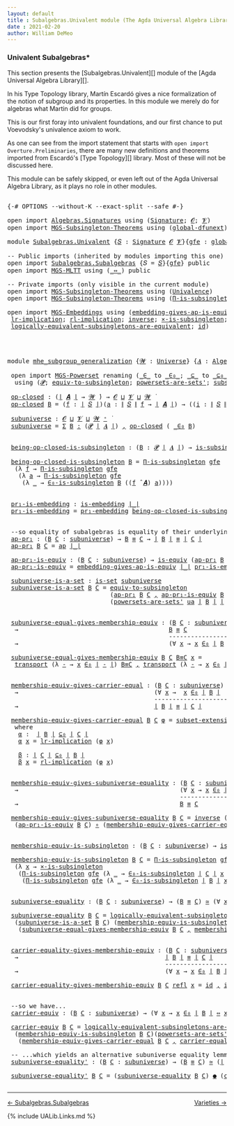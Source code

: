 ```yaml
---
layout: default
title : Subalgebras.Univalent module (The Agda Universal Algebra Library)
date : 2021-02-20
author: William DeMeo
---
```


### <a id="univalent-subalgebras">Univalent Subalgebras*</a>

This section presents the [Subalgebras.Univalent][] module of the [Agda Universal Algebra Library][].

In his Type Topology library, Martín Escardó gives a nice formalization of the notion of subgroup and its properties.  In this module we merely do for algebras what Martin did for groups.


This is our first foray into univalent foundations, and our first chance to put Voevodsky's univalence axiom to work.

As one can see from the import statement that starts with `open import Overture.Preliminaries`, there are many new definitions and theorems imported from Escardó's [Type Topology][] library.  Most of these will not be discussed here.

This module can be safely skipped, or even left out of the Agda Universal Algebra Library, as it plays no role in other modules.


<pre class="Agda">

<a id="994" class="Symbol">{-#</a> <a id="998" class="Keyword">OPTIONS</a> <a id="1006" class="Pragma">--without-K</a> <a id="1018" class="Pragma">--exact-split</a> <a id="1032" class="Pragma">--safe</a> <a id="1039" class="Symbol">#-}</a>

<a id="1044" class="Keyword">open</a> <a id="1049" class="Keyword">import</a> <a id="1056" href="Algebras.Signatures.html" class="Module">Algebras.Signatures</a> <a id="1076" class="Keyword">using</a> <a id="1082" class="Symbol">(</a><a id="1083" href="Algebras.Signatures.html#1239" class="Function">Signature</a><a id="1092" class="Symbol">;</a> <a id="1094" href="Overture.Preliminaries.html#8157" class="Generalizable">𝓞</a><a id="1095" class="Symbol">;</a> <a id="1097" href="Universes.html#262" class="Generalizable">𝓥</a><a id="1098" class="Symbol">)</a>
<a id="1100" class="Keyword">open</a> <a id="1105" class="Keyword">import</a> <a id="1112" href="MGS-Subsingleton-Theorems.html" class="Module">MGS-Subsingleton-Theorems</a> <a id="1138" class="Keyword">using</a> <a id="1144" class="Symbol">(</a><a id="1145" href="MGS-Subsingleton-Theorems.html#3468" class="Function">global-dfunext</a><a id="1159" class="Symbol">)</a>

<a id="1162" class="Keyword">module</a> <a id="1169" href="Subalgebras.Univalent.html" class="Module">Subalgebras.Univalent</a> <a id="1191" class="Symbol">{</a><a id="1192" href="Subalgebras.Univalent.html#1192" class="Bound">𝑆</a> <a id="1194" class="Symbol">:</a> <a id="1196" href="Algebras.Signatures.html#1239" class="Function">Signature</a> <a id="1206" href="Overture.Preliminaries.html#8157" class="Generalizable">𝓞</a> <a id="1208" href="Universes.html#262" class="Generalizable">𝓥</a><a id="1209" class="Symbol">}{</a><a id="1211" href="Subalgebras.Univalent.html#1211" class="Bound">gfe</a> <a id="1215" class="Symbol">:</a> <a id="1217" href="MGS-Subsingleton-Theorems.html#3468" class="Function">global-dfunext</a><a id="1231" class="Symbol">}</a> <a id="1233" class="Keyword">where</a>

<a id="1240" class="Comment">-- Public imports (inherited by modules importing this one)</a>
<a id="1300" class="Keyword">open</a> <a id="1305" class="Keyword">import</a> <a id="1312" href="Subalgebras.Subalgebras.html" class="Module">Subalgebras.Subalgebras</a> <a id="1336" class="Symbol">{</a><a id="1337" class="Argument">𝑆</a> <a id="1339" class="Symbol">=</a> <a id="1341" href="Subalgebras.Univalent.html#1192" class="Bound">𝑆</a><a id="1342" class="Symbol">}{</a><a id="1344" href="Subalgebras.Univalent.html#1211" class="Bound">gfe</a><a id="1347" class="Symbol">}</a> <a id="1349" class="Keyword">public</a>
<a id="1356" class="Keyword">open</a> <a id="1361" class="Keyword">import</a> <a id="1368" href="MGS-MLTT.html" class="Module">MGS-MLTT</a> <a id="1377" class="Keyword">using</a> <a id="1383" class="Symbol">(</a><a id="1384" href="MGS-MLTT.html#7080" class="Function Operator">_⇔_</a><a id="1387" class="Symbol">)</a> <a id="1389" class="Keyword">public</a>

<a id="1397" class="Comment">-- Private imports (only visible in the current module)</a>
<a id="1453" class="Keyword">open</a> <a id="1458" class="Keyword">import</a> <a id="1465" href="MGS-Subsingleton-Theorems.html" class="Module">MGS-Subsingleton-Theorems</a> <a id="1491" class="Keyword">using</a> <a id="1497" class="Symbol">(</a><a id="1498" href="MGS-Subsingleton-Theorems.html#2964" class="Function">Univalence</a><a id="1508" class="Symbol">)</a>
<a id="1510" class="Keyword">open</a> <a id="1515" class="Keyword">import</a> <a id="1522" href="MGS-Subsingleton-Theorems.html" class="Module">MGS-Subsingleton-Theorems</a> <a id="1548" class="Keyword">using</a> <a id="1554" class="Symbol">(</a><a id="1555" href="MGS-Subsingleton-Theorems.html#393" class="Function">Π-is-subsingleton</a><a id="1572" class="Symbol">)</a>

<a id="1575" class="Keyword">open</a> <a id="1580" class="Keyword">import</a> <a id="1587" href="MGS-Embeddings.html" class="Module">MGS-Embeddings</a> <a id="1602" class="Keyword">using</a> <a id="1608" class="Symbol">(</a><a id="1609" href="MGS-Embeddings.html#3808" class="Function">embedding-gives-ap-is-equiv</a><a id="1636" class="Symbol">;</a> <a id="1638" href="MGS-Embeddings.html#1089" class="Function">pr₁-embedding</a><a id="1651" class="Symbol">;</a>
 <a id="1654" href="MGS-MLTT.html#7133" class="Function">lr-implication</a><a id="1668" class="Symbol">;</a> <a id="1670" href="MGS-MLTT.html#7214" class="Function">rl-implication</a><a id="1684" class="Symbol">;</a> <a id="1686" href="MGS-Equivalences.html#979" class="Function">inverse</a><a id="1693" class="Symbol">;</a> <a id="1695" href="MGS-Solved-Exercises.html#6381" class="Function">×-is-subsingleton</a><a id="1712" class="Symbol">;</a> <a id="1714" href="MGS-Equivalences.html#5035" class="Function Operator">_≃_</a><a id="1717" class="Symbol">;</a> <a id="1719" href="MGS-Equivalences.html#6164" class="Function Operator">_●_</a><a id="1722" class="Symbol">;</a>
 <a id="1725" href="MGS-Solved-Exercises.html#5136" class="Function">logically-equivalent-subsingletons-are-equivalent</a><a id="1774" class="Symbol">;</a> <a id="1776" href="MGS-MLTT.html#3744" class="Function">id</a><a id="1778" class="Symbol">)</a>




<a id="1784" class="Keyword">module</a> <a id="mhe_subgroup_generalization"></a><a id="1791" href="Subalgebras.Univalent.html#1791" class="Module Operator">mhe_subgroup_generalization</a> <a id="1819" class="Symbol">{</a><a id="1820" href="Subalgebras.Univalent.html#1820" class="Bound">𝓦</a> <a id="1822" class="Symbol">:</a> <a id="1824" href="Agda.Primitive.html#423" class="Function">Universe</a><a id="1832" class="Symbol">}</a> <a id="1834" class="Symbol">{</a><a id="1835" href="Subalgebras.Univalent.html#1835" class="Bound">𝑨</a> <a id="1837" class="Symbol">:</a> <a id="1839" href="Algebras.Algebras.html#844" class="Function">Algebra</a> <a id="1847" href="Subalgebras.Univalent.html#1820" class="Bound">𝓦</a> <a id="1849" href="Subalgebras.Univalent.html#1192" class="Bound">𝑆</a><a id="1850" class="Symbol">}</a> <a id="1852" class="Symbol">(</a><a id="1853" href="Subalgebras.Univalent.html#1853" class="Bound">ua</a> <a id="1856" class="Symbol">:</a> <a id="1858" href="MGS-Subsingleton-Theorems.html#2964" class="Function">Univalence</a><a id="1868" class="Symbol">)</a> <a id="1870" class="Keyword">where</a>

 <a id="1878" class="Keyword">open</a> <a id="1883" class="Keyword">import</a> <a id="1890" href="MGS-Powerset.html" class="Module">MGS-Powerset</a> <a id="1903" class="Keyword">renaming</a> <a id="1912" class="Symbol">(</a><a id="1913" href="MGS-Powerset.html#4924" class="Function Operator">_∈_</a> <a id="1917" class="Symbol">to</a> <a id="_∈_"></a><a id="1920" href="Subalgebras.Univalent.html#1920" class="Function Operator">_∈₀_</a><a id="1924" class="Symbol">;</a> <a id="1926" href="MGS-Powerset.html#4976" class="Function Operator">_⊆_</a> <a id="1930" class="Symbol">to</a> <a id="_⊆_"></a><a id="1933" href="Subalgebras.Univalent.html#1933" class="Function Operator">_⊆₀_</a><a id="1937" class="Symbol">;</a> <a id="1939" href="MGS-Powerset.html#5040" class="Function">∈-is-subsingleton</a> <a id="1957" class="Symbol">to</a> <a id="∈-is-subsingleton"></a><a id="1960" href="Subalgebras.Univalent.html#1960" class="Function">∈₀-is-subsingleton</a><a id="1978" class="Symbol">)</a>
  <a id="1982" class="Keyword">using</a> <a id="1988" class="Symbol">(</a><a id="1989" href="MGS-Powerset.html#4551" class="Function">𝓟</a><a id="1990" class="Symbol">;</a> <a id="1992" href="MGS-Solved-Exercises.html#1652" class="Function">equiv-to-subsingleton</a><a id="2013" class="Symbol">;</a> <a id="2015" href="MGS-Powerset.html#4586" class="Function">powersets-are-sets&#39;</a><a id="2034" class="Symbol">;</a> <a id="2036" href="MGS-Powerset.html#6079" class="Function">subset-extensionality&#39;</a><a id="2058" class="Symbol">;</a> <a id="2060" href="MGS-Powerset.html#382" class="Function">propext</a><a id="2067" class="Symbol">;</a> <a id="2069" href="MGS-Powerset.html#2957" class="Function Operator">_holds</a><a id="2075" class="Symbol">;</a> <a id="2077" href="MGS-Powerset.html#2893" class="Function">Ω</a><a id="2078" class="Symbol">)</a>

 <a id="mhe_subgroup_generalization.op-closed"></a><a id="2082" href="Subalgebras.Univalent.html#2082" class="Function">op-closed</a> <a id="2092" class="Symbol">:</a> <a id="2094" class="Symbol">(</a><a id="2095" href="Overture.Preliminaries.html#13759" class="Function Operator">∣</a> <a id="2097" href="Subalgebras.Univalent.html#1835" class="Bound">𝑨</a> <a id="2099" href="Overture.Preliminaries.html#13759" class="Function Operator">∣</a> <a id="2101" class="Symbol">→</a> <a id="2103" href="Subalgebras.Univalent.html#1820" class="Bound">𝓦</a> <a id="2105" href="Universes.html#403" class="Function Operator">̇</a><a id="2106" class="Symbol">)</a> <a id="2108" class="Symbol">→</a> <a id="2110" href="Subalgebras.Univalent.html#1206" class="Bound">𝓞</a> <a id="2112" href="Agda.Primitive.html#636" class="Function Operator">⊔</a> <a id="2114" href="Subalgebras.Univalent.html#1208" class="Bound">𝓥</a> <a id="2116" href="Agda.Primitive.html#636" class="Function Operator">⊔</a> <a id="2118" href="Subalgebras.Univalent.html#1820" class="Bound">𝓦</a> <a id="2120" href="Universes.html#403" class="Function Operator">̇</a>
 <a id="2123" href="Subalgebras.Univalent.html#2082" class="Function">op-closed</a> <a id="2133" href="Subalgebras.Univalent.html#2133" class="Bound">B</a> <a id="2135" class="Symbol">=</a> <a id="2137" class="Symbol">(</a><a id="2138" href="Subalgebras.Univalent.html#2138" class="Bound">f</a> <a id="2140" class="Symbol">:</a> <a id="2142" href="Overture.Preliminaries.html#13759" class="Function Operator">∣</a> <a id="2144" href="Subalgebras.Univalent.html#1192" class="Bound">𝑆</a> <a id="2146" href="Overture.Preliminaries.html#13759" class="Function Operator">∣</a><a id="2147" class="Symbol">)(</a><a id="2149" href="Subalgebras.Univalent.html#2149" class="Bound">a</a> <a id="2151" class="Symbol">:</a> <a id="2153" href="Overture.Preliminaries.html#13811" class="Function Operator">∥</a> <a id="2155" href="Subalgebras.Univalent.html#1192" class="Bound">𝑆</a> <a id="2157" href="Overture.Preliminaries.html#13811" class="Function Operator">∥</a> <a id="2159" href="Subalgebras.Univalent.html#2138" class="Bound">f</a> <a id="2161" class="Symbol">→</a> <a id="2163" href="Overture.Preliminaries.html#13759" class="Function Operator">∣</a> <a id="2165" href="Subalgebras.Univalent.html#1835" class="Bound">𝑨</a> <a id="2167" href="Overture.Preliminaries.html#13759" class="Function Operator">∣</a><a id="2168" class="Symbol">)</a> <a id="2170" class="Symbol">→</a> <a id="2172" class="Symbol">((</a><a id="2174" href="Subalgebras.Univalent.html#2174" class="Bound">i</a> <a id="2176" class="Symbol">:</a> <a id="2178" href="Overture.Preliminaries.html#13811" class="Function Operator">∥</a> <a id="2180" href="Subalgebras.Univalent.html#1192" class="Bound">𝑆</a> <a id="2182" href="Overture.Preliminaries.html#13811" class="Function Operator">∥</a> <a id="2184" href="Subalgebras.Univalent.html#2138" class="Bound">f</a><a id="2185" class="Symbol">)</a> <a id="2187" class="Symbol">→</a> <a id="2189" href="Subalgebras.Univalent.html#2133" class="Bound">B</a> <a id="2191" class="Symbol">(</a><a id="2192" href="Subalgebras.Univalent.html#2149" class="Bound">a</a> <a id="2194" href="Subalgebras.Univalent.html#2174" class="Bound">i</a><a id="2195" class="Symbol">))</a> <a id="2198" class="Symbol">→</a> <a id="2200" href="Subalgebras.Univalent.html#2133" class="Bound">B</a> <a id="2202" class="Symbol">((</a><a id="2204" href="Subalgebras.Univalent.html#2138" class="Bound">f</a> <a id="2206" href="Algebras.Algebras.html#3080" class="Function Operator">̂</a> <a id="2208" href="Subalgebras.Univalent.html#1835" class="Bound">𝑨</a><a id="2209" class="Symbol">)</a> <a id="2211" href="Subalgebras.Univalent.html#2149" class="Bound">a</a><a id="2212" class="Symbol">)</a>

 <a id="mhe_subgroup_generalization.subuniverse"></a><a id="2216" href="Subalgebras.Univalent.html#2216" class="Function">subuniverse</a> <a id="2228" class="Symbol">:</a> <a id="2230" href="Subalgebras.Univalent.html#1206" class="Bound">𝓞</a> <a id="2232" href="Agda.Primitive.html#636" class="Function Operator">⊔</a> <a id="2234" href="Subalgebras.Univalent.html#1208" class="Bound">𝓥</a> <a id="2236" href="Agda.Primitive.html#636" class="Function Operator">⊔</a> <a id="2238" href="Subalgebras.Univalent.html#1820" class="Bound">𝓦</a> <a id="2240" href="Agda.Primitive.html#606" class="Function Operator">⁺</a> <a id="2242" href="Universes.html#403" class="Function Operator">̇</a>
 <a id="2245" href="Subalgebras.Univalent.html#2216" class="Function">subuniverse</a> <a id="2257" class="Symbol">=</a> <a id="2259" href="MGS-MLTT.html#3074" class="Function">Σ</a> <a id="2261" href="Subalgebras.Univalent.html#2261" class="Bound">B</a> <a id="2263" href="MGS-MLTT.html#3074" class="Function">꞉</a> <a id="2265" class="Symbol">(</a><a id="2266" href="MGS-Powerset.html#4551" class="Function">𝓟</a> <a id="2268" href="Overture.Preliminaries.html#13759" class="Function Operator">∣</a> <a id="2270" href="Subalgebras.Univalent.html#1835" class="Bound">𝑨</a> <a id="2272" href="Overture.Preliminaries.html#13759" class="Function Operator">∣</a><a id="2273" class="Symbol">)</a> <a id="2275" href="MGS-MLTT.html#3074" class="Function">,</a> <a id="2277" href="Subalgebras.Univalent.html#2082" class="Function">op-closed</a> <a id="2287" class="Symbol">(</a> <a id="2289" href="Subalgebras.Univalent.html#1920" class="Function Operator">_∈₀</a> <a id="2293" href="Subalgebras.Univalent.html#2261" class="Bound">B</a><a id="2294" class="Symbol">)</a>


 <a id="mhe_subgroup_generalization.being-op-closed-is-subsingleton"></a><a id="2299" href="Subalgebras.Univalent.html#2299" class="Function">being-op-closed-is-subsingleton</a> <a id="2331" class="Symbol">:</a> <a id="2333" class="Symbol">(</a><a id="2334" href="Subalgebras.Univalent.html#2334" class="Bound">B</a> <a id="2336" class="Symbol">:</a> <a id="2338" href="MGS-Powerset.html#4551" class="Function">𝓟</a> <a id="2340" href="Overture.Preliminaries.html#13759" class="Function Operator">∣</a> <a id="2342" href="Subalgebras.Univalent.html#1835" class="Bound">𝑨</a> <a id="2344" href="Overture.Preliminaries.html#13759" class="Function Operator">∣</a><a id="2345" class="Symbol">)</a> <a id="2347" class="Symbol">→</a> <a id="2349" href="MGS-Basic-UF.html#743" class="Function">is-subsingleton</a> <a id="2365" class="Symbol">(</a><a id="2366" href="Subalgebras.Univalent.html#2082" class="Function">op-closed</a> <a id="2376" class="Symbol">(</a> <a id="2378" href="Subalgebras.Univalent.html#1920" class="Function Operator">_∈₀</a> <a id="2382" href="Subalgebras.Univalent.html#2334" class="Bound">B</a> <a id="2384" class="Symbol">))</a>

 <a id="2389" href="Subalgebras.Univalent.html#2299" class="Function">being-op-closed-is-subsingleton</a> <a id="2421" href="Subalgebras.Univalent.html#2421" class="Bound">B</a> <a id="2423" class="Symbol">=</a> <a id="2425" href="MGS-Subsingleton-Theorems.html#393" class="Function">Π-is-subsingleton</a> <a id="2443" href="Subalgebras.Univalent.html#1211" class="Bound">gfe</a>
  <a id="2449" class="Symbol">(λ</a> <a id="2452" href="Subalgebras.Univalent.html#2452" class="Bound">f</a> <a id="2454" class="Symbol">→</a> <a id="2456" href="MGS-Subsingleton-Theorems.html#393" class="Function">Π-is-subsingleton</a> <a id="2474" href="Subalgebras.Univalent.html#1211" class="Bound">gfe</a>
   <a id="2481" class="Symbol">(λ</a> <a id="2484" href="Subalgebras.Univalent.html#2484" class="Bound">a</a> <a id="2486" class="Symbol">→</a> <a id="2488" href="MGS-Subsingleton-Theorems.html#393" class="Function">Π-is-subsingleton</a> <a id="2506" href="Subalgebras.Univalent.html#1211" class="Bound">gfe</a>
    <a id="2514" class="Symbol">(λ</a> <a id="2517" href="Subalgebras.Univalent.html#2517" class="Bound">_</a> <a id="2519" class="Symbol">→</a> <a id="2521" href="Subalgebras.Univalent.html#1960" class="Function">∈₀-is-subsingleton</a> <a id="2540" href="Subalgebras.Univalent.html#2421" class="Bound">B</a> <a id="2542" class="Symbol">((</a><a id="2544" href="Subalgebras.Univalent.html#2452" class="Bound">f</a> <a id="2546" href="Algebras.Algebras.html#3080" class="Function Operator">̂</a> <a id="2548" href="Subalgebras.Univalent.html#1835" class="Bound">𝑨</a><a id="2549" class="Symbol">)</a> <a id="2551" href="Subalgebras.Univalent.html#2484" class="Bound">a</a><a id="2552" class="Symbol">))))</a>


 <a id="mhe_subgroup_generalization.pr₁-is-embedding"></a><a id="2560" href="Subalgebras.Univalent.html#2560" class="Function">pr₁-is-embedding</a> <a id="2577" class="Symbol">:</a> <a id="2579" href="MGS-Embeddings.html#384" class="Function">is-embedding</a> <a id="2592" href="Overture.Preliminaries.html#13759" class="Function Operator">∣_∣</a>
 <a id="2597" href="Subalgebras.Univalent.html#2560" class="Function">pr₁-is-embedding</a> <a id="2614" class="Symbol">=</a> <a id="2616" href="MGS-Embeddings.html#1089" class="Function">pr₁-embedding</a> <a id="2630" href="Subalgebras.Univalent.html#2299" class="Function">being-op-closed-is-subsingleton</a>


 <a id="2665" class="Comment">--so equality of subalgebras is equality of their underlying subsets in the powerset:</a>
 <a id="mhe_subgroup_generalization.ap-pr₁"></a><a id="2752" href="Subalgebras.Univalent.html#2752" class="Function">ap-pr₁</a> <a id="2759" class="Symbol">:</a> <a id="2761" class="Symbol">(</a><a id="2762" href="Subalgebras.Univalent.html#2762" class="Bound">B</a> <a id="2764" href="Subalgebras.Univalent.html#2764" class="Bound">C</a> <a id="2766" class="Symbol">:</a> <a id="2768" href="Subalgebras.Univalent.html#2216" class="Function">subuniverse</a><a id="2779" class="Symbol">)</a> <a id="2781" class="Symbol">→</a> <a id="2783" href="Subalgebras.Univalent.html#2762" class="Bound">B</a> <a id="2785" href="Overture.Equality.html#2388" class="Datatype Operator">≡</a> <a id="2787" href="Subalgebras.Univalent.html#2764" class="Bound">C</a> <a id="2789" class="Symbol">→</a> <a id="2791" href="Overture.Preliminaries.html#13759" class="Function Operator">∣</a> <a id="2793" href="Subalgebras.Univalent.html#2762" class="Bound">B</a> <a id="2795" href="Overture.Preliminaries.html#13759" class="Function Operator">∣</a> <a id="2797" href="Overture.Equality.html#2388" class="Datatype Operator">≡</a> <a id="2799" href="Overture.Preliminaries.html#13759" class="Function Operator">∣</a> <a id="2801" href="Subalgebras.Univalent.html#2764" class="Bound">C</a> <a id="2803" href="Overture.Preliminaries.html#13759" class="Function Operator">∣</a>
 <a id="2806" href="Subalgebras.Univalent.html#2752" class="Function">ap-pr₁</a> <a id="2813" href="Subalgebras.Univalent.html#2813" class="Bound">B</a> <a id="2815" href="Subalgebras.Univalent.html#2815" class="Bound">C</a> <a id="2817" class="Symbol">=</a> <a id="2819" href="MGS-MLTT.html#6613" class="Function">ap</a> <a id="2822" href="Overture.Preliminaries.html#13759" class="Function Operator">∣_∣</a>

 <a id="mhe_subgroup_generalization.ap-pr₁-is-equiv"></a><a id="2828" href="Subalgebras.Univalent.html#2828" class="Function">ap-pr₁-is-equiv</a> <a id="2844" class="Symbol">:</a> <a id="2846" class="Symbol">(</a><a id="2847" href="Subalgebras.Univalent.html#2847" class="Bound">B</a> <a id="2849" href="Subalgebras.Univalent.html#2849" class="Bound">C</a> <a id="2851" class="Symbol">:</a> <a id="2853" href="Subalgebras.Univalent.html#2216" class="Function">subuniverse</a><a id="2864" class="Symbol">)</a> <a id="2866" class="Symbol">→</a> <a id="2868" href="MGS-Equivalences.html#868" class="Function">is-equiv</a> <a id="2877" class="Symbol">(</a><a id="2878" href="Subalgebras.Univalent.html#2752" class="Function">ap-pr₁</a> <a id="2885" href="Subalgebras.Univalent.html#2847" class="Bound">B</a> <a id="2887" href="Subalgebras.Univalent.html#2849" class="Bound">C</a><a id="2888" class="Symbol">)</a>
 <a id="2891" href="Subalgebras.Univalent.html#2828" class="Function">ap-pr₁-is-equiv</a> <a id="2907" class="Symbol">=</a> <a id="2909" href="MGS-Embeddings.html#3808" class="Function">embedding-gives-ap-is-equiv</a> <a id="2937" href="Overture.Preliminaries.html#13759" class="Function Operator">∣_∣</a> <a id="2941" href="Subalgebras.Univalent.html#2560" class="Function">pr₁-is-embedding</a>

 <a id="mhe_subgroup_generalization.subuniverse-is-a-set"></a><a id="2960" href="Subalgebras.Univalent.html#2960" class="Function">subuniverse-is-a-set</a> <a id="2981" class="Symbol">:</a> <a id="2983" href="MGS-Basic-UF.html#1929" class="Function">is-set</a> <a id="2990" href="Subalgebras.Univalent.html#2216" class="Function">subuniverse</a>
 <a id="3003" href="Subalgebras.Univalent.html#2960" class="Function">subuniverse-is-a-set</a> <a id="3024" href="Subalgebras.Univalent.html#3024" class="Bound">B</a> <a id="3026" href="Subalgebras.Univalent.html#3026" class="Bound">C</a> <a id="3028" class="Symbol">=</a> <a id="3030" href="MGS-Solved-Exercises.html#1652" class="Function">equiv-to-subsingleton</a>
                            <a id="3080" class="Symbol">(</a><a id="3081" href="Subalgebras.Univalent.html#2752" class="Function">ap-pr₁</a> <a id="3088" href="Subalgebras.Univalent.html#3024" class="Bound">B</a> <a id="3090" href="Subalgebras.Univalent.html#3026" class="Bound">C</a> <a id="3092" href="Overture.Preliminaries.html#13063" class="InductiveConstructor Operator">,</a> <a id="3094" href="Subalgebras.Univalent.html#2828" class="Function">ap-pr₁-is-equiv</a> <a id="3110" href="Subalgebras.Univalent.html#3024" class="Bound">B</a> <a id="3112" href="Subalgebras.Univalent.html#3026" class="Bound">C</a><a id="3113" class="Symbol">)</a>
                            <a id="3143" class="Symbol">(</a><a id="3144" href="MGS-Powerset.html#4586" class="Function">powersets-are-sets&#39;</a> <a id="3164" href="Subalgebras.Univalent.html#1853" class="Bound">ua</a> <a id="3167" href="Overture.Preliminaries.html#13759" class="Function Operator">∣</a> <a id="3169" href="Subalgebras.Univalent.html#3024" class="Bound">B</a> <a id="3171" href="Overture.Preliminaries.html#13759" class="Function Operator">∣</a> <a id="3173" href="Overture.Preliminaries.html#13759" class="Function Operator">∣</a> <a id="3175" href="Subalgebras.Univalent.html#3026" class="Bound">C</a> <a id="3177" href="Overture.Preliminaries.html#13759" class="Function Operator">∣</a><a id="3178" class="Symbol">)</a>


 <a id="mhe_subgroup_generalization.subuniverse-equal-gives-membership-equiv"></a><a id="3183" href="Subalgebras.Univalent.html#3183" class="Function">subuniverse-equal-gives-membership-equiv</a> <a id="3224" class="Symbol">:</a> <a id="3226" class="Symbol">(</a><a id="3227" href="Subalgebras.Univalent.html#3227" class="Bound">B</a> <a id="3229" href="Subalgebras.Univalent.html#3229" class="Bound">C</a> <a id="3231" class="Symbol">:</a> <a id="3233" href="Subalgebras.Univalent.html#2216" class="Function">subuniverse</a><a id="3244" class="Symbol">)</a>
  <a id="3248" class="Symbol">→</a>                                         <a id="3290" href="Subalgebras.Univalent.html#3227" class="Bound">B</a> <a id="3292" href="Overture.Equality.html#2388" class="Datatype Operator">≡</a> <a id="3294" href="Subalgebras.Univalent.html#3229" class="Bound">C</a>
                                            <a id="3340" class="Comment">---------------------</a>
  <a id="3364" class="Symbol">→</a>                                         <a id="3406" class="Symbol">(∀</a> <a id="3409" href="Subalgebras.Univalent.html#3409" class="Bound">x</a> <a id="3411" class="Symbol">→</a> <a id="3413" href="Subalgebras.Univalent.html#3409" class="Bound">x</a> <a id="3415" href="Subalgebras.Univalent.html#1920" class="Function Operator">∈₀</a> <a id="3418" href="Overture.Preliminaries.html#13759" class="Function Operator">∣</a> <a id="3420" href="Subalgebras.Univalent.html#3227" class="Bound">B</a> <a id="3422" href="Overture.Preliminaries.html#13759" class="Function Operator">∣</a> <a id="3424" href="MGS-MLTT.html#7080" class="Function Operator">⇔</a> <a id="3426" href="Subalgebras.Univalent.html#3409" class="Bound">x</a> <a id="3428" href="Subalgebras.Univalent.html#1920" class="Function Operator">∈₀</a> <a id="3431" href="Overture.Preliminaries.html#13759" class="Function Operator">∣</a> <a id="3433" href="Subalgebras.Univalent.html#3229" class="Bound">C</a> <a id="3435" href="Overture.Preliminaries.html#13759" class="Function Operator">∣</a><a id="3436" class="Symbol">)</a>

 <a id="3440" href="Subalgebras.Univalent.html#3183" class="Function">subuniverse-equal-gives-membership-equiv</a> <a id="3481" href="Subalgebras.Univalent.html#3481" class="Bound">B</a> <a id="3483" href="Subalgebras.Univalent.html#3483" class="Bound">C</a> <a id="3485" href="Subalgebras.Univalent.html#3485" class="Bound">B≡C</a> <a id="3489" href="Subalgebras.Univalent.html#3489" class="Bound">x</a> <a id="3491" class="Symbol">=</a>
  <a id="3495" href="MGS-MLTT.html#4946" class="Function">transport</a> <a id="3505" class="Symbol">(λ</a> <a id="3508" href="Subalgebras.Univalent.html#3508" class="Bound">-</a> <a id="3510" class="Symbol">→</a> <a id="3512" href="Subalgebras.Univalent.html#3489" class="Bound">x</a> <a id="3514" href="Subalgebras.Univalent.html#1920" class="Function Operator">∈₀</a> <a id="3517" href="Overture.Preliminaries.html#13759" class="Function Operator">∣</a> <a id="3519" href="Subalgebras.Univalent.html#3508" class="Bound">-</a> <a id="3521" href="Overture.Preliminaries.html#13759" class="Function Operator">∣</a><a id="3522" class="Symbol">)</a> <a id="3524" href="Subalgebras.Univalent.html#3485" class="Bound">B≡C</a> <a id="3528" href="Overture.Preliminaries.html#13063" class="InductiveConstructor Operator">,</a> <a id="3530" href="MGS-MLTT.html#4946" class="Function">transport</a> <a id="3540" class="Symbol">(λ</a> <a id="3543" href="Subalgebras.Univalent.html#3543" class="Bound">-</a> <a id="3545" class="Symbol">→</a> <a id="3547" href="Subalgebras.Univalent.html#3489" class="Bound">x</a> <a id="3549" href="Subalgebras.Univalent.html#1920" class="Function Operator">∈₀</a> <a id="3552" href="Overture.Preliminaries.html#13759" class="Function Operator">∣</a> <a id="3554" href="Subalgebras.Univalent.html#3543" class="Bound">-</a> <a id="3556" href="Overture.Preliminaries.html#13759" class="Function Operator">∣</a> <a id="3558" class="Symbol">)</a> <a id="3560" class="Symbol">(</a> <a id="3562" href="Subalgebras.Univalent.html#3485" class="Bound">B≡C</a> <a id="3566" href="MGS-MLTT.html#6125" class="Function Operator">⁻¹</a> <a id="3569" class="Symbol">)</a>


 <a id="mhe_subgroup_generalization.membership-equiv-gives-carrier-equal"></a><a id="3574" href="Subalgebras.Univalent.html#3574" class="Function">membership-equiv-gives-carrier-equal</a> <a id="3611" class="Symbol">:</a> <a id="3613" class="Symbol">(</a><a id="3614" href="Subalgebras.Univalent.html#3614" class="Bound">B</a> <a id="3616" href="Subalgebras.Univalent.html#3616" class="Bound">C</a> <a id="3618" class="Symbol">:</a> <a id="3620" href="Subalgebras.Univalent.html#2216" class="Function">subuniverse</a><a id="3631" class="Symbol">)</a>
  <a id="3635" class="Symbol">→</a>                                     <a id="3673" class="Symbol">(∀</a> <a id="3676" href="Subalgebras.Univalent.html#3676" class="Bound">x</a> <a id="3678" class="Symbol">→</a>  <a id="3681" href="Subalgebras.Univalent.html#3676" class="Bound">x</a> <a id="3683" href="Subalgebras.Univalent.html#1920" class="Function Operator">∈₀</a> <a id="3686" href="Overture.Preliminaries.html#13759" class="Function Operator">∣</a> <a id="3688" href="Subalgebras.Univalent.html#3614" class="Bound">B</a> <a id="3690" href="Overture.Preliminaries.html#13759" class="Function Operator">∣</a>  <a id="3693" href="MGS-MLTT.html#7080" class="Function Operator">⇔</a>  <a id="3696" href="Subalgebras.Univalent.html#3676" class="Bound">x</a> <a id="3698" href="Subalgebras.Univalent.html#1920" class="Function Operator">∈₀</a> <a id="3701" href="Overture.Preliminaries.html#13759" class="Function Operator">∣</a> <a id="3703" href="Subalgebras.Univalent.html#3616" class="Bound">C</a> <a id="3705" href="Overture.Preliminaries.html#13759" class="Function Operator">∣</a><a id="3706" class="Symbol">)</a>
                                        <a id="3748" class="Comment">--------------------------------</a>
  <a id="3783" class="Symbol">→</a>                                     <a id="3821" href="Overture.Preliminaries.html#13759" class="Function Operator">∣</a> <a id="3823" href="Subalgebras.Univalent.html#3614" class="Bound">B</a> <a id="3825" href="Overture.Preliminaries.html#13759" class="Function Operator">∣</a> <a id="3827" href="Overture.Equality.html#2388" class="Datatype Operator">≡</a> <a id="3829" href="Overture.Preliminaries.html#13759" class="Function Operator">∣</a> <a id="3831" href="Subalgebras.Univalent.html#3616" class="Bound">C</a> <a id="3833" href="Overture.Preliminaries.html#13759" class="Function Operator">∣</a>

 <a id="3837" href="Subalgebras.Univalent.html#3574" class="Function">membership-equiv-gives-carrier-equal</a> <a id="3874" href="Subalgebras.Univalent.html#3874" class="Bound">B</a> <a id="3876" href="Subalgebras.Univalent.html#3876" class="Bound">C</a> <a id="3878" href="Subalgebras.Univalent.html#3878" class="Bound">φ</a> <a id="3880" class="Symbol">=</a> <a id="3882" href="MGS-Powerset.html#6079" class="Function">subset-extensionality&#39;</a> <a id="3905" href="Subalgebras.Univalent.html#1853" class="Bound">ua</a> <a id="3908" href="Subalgebras.Univalent.html#3923" class="Function">α</a> <a id="3910" href="Subalgebras.Univalent.html#3977" class="Function">β</a>
  <a id="3914" class="Keyword">where</a>
   <a id="3923" href="Subalgebras.Univalent.html#3923" class="Function">α</a> <a id="3925" class="Symbol">:</a>  <a id="3928" href="Overture.Preliminaries.html#13759" class="Function Operator">∣</a> <a id="3930" href="Subalgebras.Univalent.html#3874" class="Bound">B</a> <a id="3932" href="Overture.Preliminaries.html#13759" class="Function Operator">∣</a> <a id="3934" href="Subalgebras.Univalent.html#1933" class="Function Operator">⊆₀</a> <a id="3937" href="Overture.Preliminaries.html#13759" class="Function Operator">∣</a> <a id="3939" href="Subalgebras.Univalent.html#3876" class="Bound">C</a> <a id="3941" href="Overture.Preliminaries.html#13759" class="Function Operator">∣</a>
   <a id="3946" href="Subalgebras.Univalent.html#3923" class="Function">α</a> <a id="3948" href="Subalgebras.Univalent.html#3948" class="Bound">x</a> <a id="3950" class="Symbol">=</a> <a id="3952" href="MGS-MLTT.html#7133" class="Function">lr-implication</a> <a id="3967" class="Symbol">(</a><a id="3968" href="Subalgebras.Univalent.html#3878" class="Bound">φ</a> <a id="3970" href="Subalgebras.Univalent.html#3948" class="Bound">x</a><a id="3971" class="Symbol">)</a>

   <a id="3977" href="Subalgebras.Univalent.html#3977" class="Function">β</a> <a id="3979" class="Symbol">:</a> <a id="3981" href="Overture.Preliminaries.html#13759" class="Function Operator">∣</a> <a id="3983" href="Subalgebras.Univalent.html#3876" class="Bound">C</a> <a id="3985" href="Overture.Preliminaries.html#13759" class="Function Operator">∣</a> <a id="3987" href="Subalgebras.Univalent.html#1933" class="Function Operator">⊆₀</a> <a id="3990" href="Overture.Preliminaries.html#13759" class="Function Operator">∣</a> <a id="3992" href="Subalgebras.Univalent.html#3874" class="Bound">B</a> <a id="3994" href="Overture.Preliminaries.html#13759" class="Function Operator">∣</a>
   <a id="3999" href="Subalgebras.Univalent.html#3977" class="Function">β</a> <a id="4001" href="Subalgebras.Univalent.html#4001" class="Bound">x</a> <a id="4003" class="Symbol">=</a> <a id="4005" href="MGS-MLTT.html#7214" class="Function">rl-implication</a> <a id="4020" class="Symbol">(</a><a id="4021" href="Subalgebras.Univalent.html#3878" class="Bound">φ</a> <a id="4023" href="Subalgebras.Univalent.html#4001" class="Bound">x</a><a id="4024" class="Symbol">)</a>


 <a id="mhe_subgroup_generalization.membership-equiv-gives-subuniverse-equality"></a><a id="4029" href="Subalgebras.Univalent.html#4029" class="Function">membership-equiv-gives-subuniverse-equality</a> <a id="4073" class="Symbol">:</a> <a id="4075" class="Symbol">(</a><a id="4076" href="Subalgebras.Univalent.html#4076" class="Bound">B</a> <a id="4078" href="Subalgebras.Univalent.html#4078" class="Bound">C</a> <a id="4080" class="Symbol">:</a> <a id="4082" href="Subalgebras.Univalent.html#2216" class="Function">subuniverse</a><a id="4093" class="Symbol">)</a>
  <a id="4097" class="Symbol">→</a>                                            <a id="4142" class="Symbol">(∀</a> <a id="4145" href="Subalgebras.Univalent.html#4145" class="Bound">x</a> <a id="4147" class="Symbol">→</a> <a id="4149" href="Subalgebras.Univalent.html#4145" class="Bound">x</a> <a id="4151" href="Subalgebras.Univalent.html#1920" class="Function Operator">∈₀</a> <a id="4154" href="Overture.Preliminaries.html#13759" class="Function Operator">∣</a> <a id="4156" href="Subalgebras.Univalent.html#4076" class="Bound">B</a> <a id="4158" href="Overture.Preliminaries.html#13759" class="Function Operator">∣</a> <a id="4160" href="MGS-MLTT.html#7080" class="Function Operator">⇔</a> <a id="4162" href="Subalgebras.Univalent.html#4145" class="Bound">x</a> <a id="4164" href="Subalgebras.Univalent.html#1920" class="Function Operator">∈₀</a> <a id="4167" href="Overture.Preliminaries.html#13759" class="Function Operator">∣</a> <a id="4169" href="Subalgebras.Univalent.html#4078" class="Bound">C</a> <a id="4171" href="Overture.Preliminaries.html#13759" class="Function Operator">∣</a><a id="4172" class="Symbol">)</a>
                                               <a id="4221" class="Comment">-----------------------------</a>
  <a id="4253" class="Symbol">→</a>                                            <a id="4298" href="Subalgebras.Univalent.html#4076" class="Bound">B</a> <a id="4300" href="Overture.Equality.html#2388" class="Datatype Operator">≡</a> <a id="4302" href="Subalgebras.Univalent.html#4078" class="Bound">C</a>

 <a id="4306" href="Subalgebras.Univalent.html#4029" class="Function">membership-equiv-gives-subuniverse-equality</a> <a id="4350" href="Subalgebras.Univalent.html#4350" class="Bound">B</a> <a id="4352" href="Subalgebras.Univalent.html#4352" class="Bound">C</a> <a id="4354" class="Symbol">=</a> <a id="4356" href="MGS-Equivalences.html#979" class="Function">inverse</a> <a id="4364" class="Symbol">(</a><a id="4365" href="Subalgebras.Univalent.html#2752" class="Function">ap-pr₁</a> <a id="4372" href="Subalgebras.Univalent.html#4350" class="Bound">B</a> <a id="4374" href="Subalgebras.Univalent.html#4352" class="Bound">C</a><a id="4375" class="Symbol">)</a>
  <a id="4379" class="Symbol">(</a><a id="4380" href="Subalgebras.Univalent.html#2828" class="Function">ap-pr₁-is-equiv</a> <a id="4396" href="Subalgebras.Univalent.html#4350" class="Bound">B</a> <a id="4398" href="Subalgebras.Univalent.html#4352" class="Bound">C</a><a id="4399" class="Symbol">)</a> <a id="4401" href="MGS-MLTT.html#3813" class="Function Operator">∘</a> <a id="4403" class="Symbol">(</a><a id="4404" href="Subalgebras.Univalent.html#3574" class="Function">membership-equiv-gives-carrier-equal</a> <a id="4441" href="Subalgebras.Univalent.html#4350" class="Bound">B</a> <a id="4443" href="Subalgebras.Univalent.html#4352" class="Bound">C</a><a id="4444" class="Symbol">)</a>


 <a id="mhe_subgroup_generalization.membership-equiv-is-subsingleton"></a><a id="4449" href="Subalgebras.Univalent.html#4449" class="Function">membership-equiv-is-subsingleton</a> <a id="4482" class="Symbol">:</a> <a id="4484" class="Symbol">(</a><a id="4485" href="Subalgebras.Univalent.html#4485" class="Bound">B</a> <a id="4487" href="Subalgebras.Univalent.html#4487" class="Bound">C</a> <a id="4489" class="Symbol">:</a> <a id="4491" href="Subalgebras.Univalent.html#2216" class="Function">subuniverse</a><a id="4502" class="Symbol">)</a> <a id="4504" class="Symbol">→</a> <a id="4506" href="MGS-Basic-UF.html#743" class="Function">is-subsingleton</a> <a id="4522" class="Symbol">(∀</a> <a id="4525" href="Subalgebras.Univalent.html#4525" class="Bound">x</a> <a id="4527" class="Symbol">→</a> <a id="4529" href="Subalgebras.Univalent.html#4525" class="Bound">x</a> <a id="4531" href="Subalgebras.Univalent.html#1920" class="Function Operator">∈₀</a> <a id="4534" href="Overture.Preliminaries.html#13759" class="Function Operator">∣</a> <a id="4536" href="Subalgebras.Univalent.html#4485" class="Bound">B</a> <a id="4538" href="Overture.Preliminaries.html#13759" class="Function Operator">∣</a> <a id="4540" href="MGS-MLTT.html#7080" class="Function Operator">⇔</a> <a id="4542" href="Subalgebras.Univalent.html#4525" class="Bound">x</a> <a id="4544" href="Subalgebras.Univalent.html#1920" class="Function Operator">∈₀</a> <a id="4547" href="Overture.Preliminaries.html#13759" class="Function Operator">∣</a> <a id="4549" href="Subalgebras.Univalent.html#4487" class="Bound">C</a> <a id="4551" href="Overture.Preliminaries.html#13759" class="Function Operator">∣</a><a id="4552" class="Symbol">)</a>

 <a id="4556" href="Subalgebras.Univalent.html#4449" class="Function">membership-equiv-is-subsingleton</a> <a id="4589" href="Subalgebras.Univalent.html#4589" class="Bound">B</a> <a id="4591" href="Subalgebras.Univalent.html#4591" class="Bound">C</a> <a id="4593" class="Symbol">=</a> <a id="4595" href="MGS-Subsingleton-Theorems.html#393" class="Function">Π-is-subsingleton</a> <a id="4613" href="Subalgebras.Univalent.html#1211" class="Bound">gfe</a>
  <a id="4619" class="Symbol">(λ</a> <a id="4622" href="Subalgebras.Univalent.html#4622" class="Bound">x</a> <a id="4624" class="Symbol">→</a> <a id="4626" href="MGS-Solved-Exercises.html#6381" class="Function">×-is-subsingleton</a>
   <a id="4647" class="Symbol">(</a><a id="4648" href="MGS-Subsingleton-Theorems.html#393" class="Function">Π-is-subsingleton</a> <a id="4666" href="Subalgebras.Univalent.html#1211" class="Bound">gfe</a> <a id="4670" class="Symbol">(λ</a> <a id="4673" href="Subalgebras.Univalent.html#4673" class="Bound">_</a> <a id="4675" class="Symbol">→</a> <a id="4677" href="Subalgebras.Univalent.html#1960" class="Function">∈₀-is-subsingleton</a> <a id="4696" href="Overture.Preliminaries.html#13759" class="Function Operator">∣</a> <a id="4698" href="Subalgebras.Univalent.html#4591" class="Bound">C</a> <a id="4700" href="Overture.Preliminaries.html#13759" class="Function Operator">∣</a> <a id="4702" href="Subalgebras.Univalent.html#4622" class="Bound">x</a> <a id="4704" class="Symbol">))</a>
    <a id="4711" class="Symbol">(</a><a id="4712" href="MGS-Subsingleton-Theorems.html#393" class="Function">Π-is-subsingleton</a> <a id="4730" href="Subalgebras.Univalent.html#1211" class="Bound">gfe</a> <a id="4734" class="Symbol">(λ</a> <a id="4737" href="Subalgebras.Univalent.html#4737" class="Bound">_</a> <a id="4739" class="Symbol">→</a> <a id="4741" href="Subalgebras.Univalent.html#1960" class="Function">∈₀-is-subsingleton</a> <a id="4760" href="Overture.Preliminaries.html#13759" class="Function Operator">∣</a> <a id="4762" href="Subalgebras.Univalent.html#4589" class="Bound">B</a> <a id="4764" href="Overture.Preliminaries.html#13759" class="Function Operator">∣</a> <a id="4766" href="Subalgebras.Univalent.html#4622" class="Bound">x</a> <a id="4768" class="Symbol">)))</a>


 <a id="mhe_subgroup_generalization.subuniverse-equality"></a><a id="4775" href="Subalgebras.Univalent.html#4775" class="Function">subuniverse-equality</a> <a id="4796" class="Symbol">:</a> <a id="4798" class="Symbol">(</a><a id="4799" href="Subalgebras.Univalent.html#4799" class="Bound">B</a> <a id="4801" href="Subalgebras.Univalent.html#4801" class="Bound">C</a> <a id="4803" class="Symbol">:</a> <a id="4805" href="Subalgebras.Univalent.html#2216" class="Function">subuniverse</a><a id="4816" class="Symbol">)</a> <a id="4818" class="Symbol">→</a> <a id="4820" class="Symbol">(</a><a id="4821" href="Subalgebras.Univalent.html#4799" class="Bound">B</a> <a id="4823" href="Overture.Equality.html#2388" class="Datatype Operator">≡</a> <a id="4825" href="Subalgebras.Univalent.html#4801" class="Bound">C</a><a id="4826" class="Symbol">)</a> <a id="4828" href="MGS-Equivalences.html#5035" class="Function Operator">≃</a> <a id="4830" class="Symbol">(∀</a> <a id="4833" href="Subalgebras.Univalent.html#4833" class="Bound">x</a> <a id="4835" class="Symbol">→</a> <a id="4837" class="Symbol">(</a><a id="4838" href="Subalgebras.Univalent.html#4833" class="Bound">x</a> <a id="4840" href="Subalgebras.Univalent.html#1920" class="Function Operator">∈₀</a> <a id="4843" href="Overture.Preliminaries.html#13759" class="Function Operator">∣</a> <a id="4845" href="Subalgebras.Univalent.html#4799" class="Bound">B</a> <a id="4847" href="Overture.Preliminaries.html#13759" class="Function Operator">∣</a><a id="4848" class="Symbol">)</a> <a id="4850" href="MGS-MLTT.html#7080" class="Function Operator">⇔</a> <a id="4852" class="Symbol">(</a><a id="4853" href="Subalgebras.Univalent.html#4833" class="Bound">x</a> <a id="4855" href="Subalgebras.Univalent.html#1920" class="Function Operator">∈₀</a> <a id="4858" href="Overture.Preliminaries.html#13759" class="Function Operator">∣</a> <a id="4860" href="Subalgebras.Univalent.html#4801" class="Bound">C</a> <a id="4862" href="Overture.Preliminaries.html#13759" class="Function Operator">∣</a><a id="4863" class="Symbol">))</a>

 <a id="4868" href="Subalgebras.Univalent.html#4775" class="Function">subuniverse-equality</a> <a id="4889" href="Subalgebras.Univalent.html#4889" class="Bound">B</a> <a id="4891" href="Subalgebras.Univalent.html#4891" class="Bound">C</a> <a id="4893" class="Symbol">=</a> <a id="4895" href="MGS-Solved-Exercises.html#5136" class="Function">logically-equivalent-subsingletons-are-equivalent</a> <a id="4945" class="Symbol">_</a> <a id="4947" class="Symbol">_</a>
  <a id="4951" class="Symbol">(</a><a id="4952" href="Subalgebras.Univalent.html#2960" class="Function">subuniverse-is-a-set</a> <a id="4973" href="Subalgebras.Univalent.html#4889" class="Bound">B</a> <a id="4975" href="Subalgebras.Univalent.html#4891" class="Bound">C</a><a id="4976" class="Symbol">)</a> <a id="4978" class="Symbol">(</a><a id="4979" href="Subalgebras.Univalent.html#4449" class="Function">membership-equiv-is-subsingleton</a> <a id="5012" href="Subalgebras.Univalent.html#4889" class="Bound">B</a> <a id="5014" href="Subalgebras.Univalent.html#4891" class="Bound">C</a><a id="5015" class="Symbol">)</a>
   <a id="5020" class="Symbol">(</a><a id="5021" href="Subalgebras.Univalent.html#3183" class="Function">subuniverse-equal-gives-membership-equiv</a> <a id="5062" href="Subalgebras.Univalent.html#4889" class="Bound">B</a> <a id="5064" href="Subalgebras.Univalent.html#4891" class="Bound">C</a> <a id="5066" href="Overture.Preliminaries.html#13063" class="InductiveConstructor Operator">,</a> <a id="5068" href="Subalgebras.Univalent.html#4029" class="Function">membership-equiv-gives-subuniverse-equality</a> <a id="5112" href="Subalgebras.Univalent.html#4889" class="Bound">B</a> <a id="5114" href="Subalgebras.Univalent.html#4891" class="Bound">C</a><a id="5115" class="Symbol">)</a>


 <a id="mhe_subgroup_generalization.carrier-equality-gives-membership-equiv"></a><a id="5120" href="Subalgebras.Univalent.html#5120" class="Function">carrier-equality-gives-membership-equiv</a> <a id="5160" class="Symbol">:</a> <a id="5162" class="Symbol">(</a><a id="5163" href="Subalgebras.Univalent.html#5163" class="Bound">B</a> <a id="5165" href="Subalgebras.Univalent.html#5165" class="Bound">C</a> <a id="5167" class="Symbol">:</a> <a id="5169" href="Subalgebras.Univalent.html#2216" class="Function">subuniverse</a><a id="5180" class="Symbol">)</a>
  <a id="5184" class="Symbol">→</a>                                        <a id="5225" href="Overture.Preliminaries.html#13759" class="Function Operator">∣</a> <a id="5227" href="Subalgebras.Univalent.html#5163" class="Bound">B</a> <a id="5229" href="Overture.Preliminaries.html#13759" class="Function Operator">∣</a> <a id="5231" href="Overture.Equality.html#2388" class="Datatype Operator">≡</a> <a id="5233" href="Overture.Preliminaries.html#13759" class="Function Operator">∣</a> <a id="5235" href="Subalgebras.Univalent.html#5165" class="Bound">C</a> <a id="5237" href="Overture.Preliminaries.html#13759" class="Function Operator">∣</a>
                                           <a id="5282" class="Comment">-------------------------------</a>
  <a id="5316" class="Symbol">→</a>                                        <a id="5357" class="Symbol">(∀</a> <a id="5360" href="Subalgebras.Univalent.html#5360" class="Bound">x</a> <a id="5362" class="Symbol">→</a> <a id="5364" href="Subalgebras.Univalent.html#5360" class="Bound">x</a> <a id="5366" href="Subalgebras.Univalent.html#1920" class="Function Operator">∈₀</a> <a id="5369" href="Overture.Preliminaries.html#13759" class="Function Operator">∣</a> <a id="5371" href="Subalgebras.Univalent.html#5163" class="Bound">B</a> <a id="5373" href="Overture.Preliminaries.html#13759" class="Function Operator">∣</a>  <a id="5376" href="MGS-MLTT.html#7080" class="Function Operator">⇔</a>  <a id="5379" href="Subalgebras.Univalent.html#5360" class="Bound">x</a> <a id="5381" href="Subalgebras.Univalent.html#1920" class="Function Operator">∈₀</a> <a id="5384" href="Overture.Preliminaries.html#13759" class="Function Operator">∣</a> <a id="5386" href="Subalgebras.Univalent.html#5165" class="Bound">C</a> <a id="5388" href="Overture.Preliminaries.html#13759" class="Function Operator">∣</a><a id="5389" class="Symbol">)</a>

 <a id="5393" href="Subalgebras.Univalent.html#5120" class="Function">carrier-equality-gives-membership-equiv</a> <a id="5433" href="Subalgebras.Univalent.html#5433" class="Bound">B</a> <a id="5435" href="Subalgebras.Univalent.html#5435" class="Bound">C</a> <a id="5437" href="Identity-Type.html#162" class="InductiveConstructor">refl</a> <a id="5442" href="Subalgebras.Univalent.html#5442" class="Bound">x</a> <a id="5444" class="Symbol">=</a> <a id="5446" href="MGS-MLTT.html#3744" class="Function">id</a> <a id="5449" href="Overture.Preliminaries.html#13063" class="InductiveConstructor Operator">,</a> <a id="5451" href="MGS-MLTT.html#3744" class="Function">id</a>


 <a id="5457" class="Comment">--so we have...</a>
 <a id="mhe_subgroup_generalization.carrier-equiv"></a><a id="5474" href="Subalgebras.Univalent.html#5474" class="Function">carrier-equiv</a> <a id="5488" class="Symbol">:</a> <a id="5490" class="Symbol">(</a><a id="5491" href="Subalgebras.Univalent.html#5491" class="Bound">B</a> <a id="5493" href="Subalgebras.Univalent.html#5493" class="Bound">C</a> <a id="5495" class="Symbol">:</a> <a id="5497" href="Subalgebras.Univalent.html#2216" class="Function">subuniverse</a><a id="5508" class="Symbol">)</a> <a id="5510" class="Symbol">→</a> <a id="5512" class="Symbol">(∀</a> <a id="5515" href="Subalgebras.Univalent.html#5515" class="Bound">x</a> <a id="5517" class="Symbol">→</a> <a id="5519" href="Subalgebras.Univalent.html#5515" class="Bound">x</a> <a id="5521" href="Subalgebras.Univalent.html#1920" class="Function Operator">∈₀</a> <a id="5524" href="Overture.Preliminaries.html#13759" class="Function Operator">∣</a> <a id="5526" href="Subalgebras.Univalent.html#5491" class="Bound">B</a> <a id="5528" href="Overture.Preliminaries.html#13759" class="Function Operator">∣</a> <a id="5530" href="MGS-MLTT.html#7080" class="Function Operator">⇔</a> <a id="5532" href="Subalgebras.Univalent.html#5515" class="Bound">x</a> <a id="5534" href="Subalgebras.Univalent.html#1920" class="Function Operator">∈₀</a> <a id="5537" href="Overture.Preliminaries.html#13759" class="Function Operator">∣</a> <a id="5539" href="Subalgebras.Univalent.html#5493" class="Bound">C</a> <a id="5541" href="Overture.Preliminaries.html#13759" class="Function Operator">∣</a><a id="5542" class="Symbol">)</a> <a id="5544" href="MGS-Equivalences.html#5035" class="Function Operator">≃</a> <a id="5546" class="Symbol">(</a><a id="5547" href="Overture.Preliminaries.html#13759" class="Function Operator">∣</a> <a id="5549" href="Subalgebras.Univalent.html#5491" class="Bound">B</a> <a id="5551" href="Overture.Preliminaries.html#13759" class="Function Operator">∣</a> <a id="5553" href="Overture.Equality.html#2388" class="Datatype Operator">≡</a> <a id="5555" href="Overture.Preliminaries.html#13759" class="Function Operator">∣</a> <a id="5557" href="Subalgebras.Univalent.html#5493" class="Bound">C</a> <a id="5559" href="Overture.Preliminaries.html#13759" class="Function Operator">∣</a><a id="5560" class="Symbol">)</a>

 <a id="5564" href="Subalgebras.Univalent.html#5474" class="Function">carrier-equiv</a> <a id="5578" href="Subalgebras.Univalent.html#5578" class="Bound">B</a> <a id="5580" href="Subalgebras.Univalent.html#5580" class="Bound">C</a> <a id="5582" class="Symbol">=</a> <a id="5584" href="MGS-Solved-Exercises.html#5136" class="Function">logically-equivalent-subsingletons-are-equivalent</a> <a id="5634" class="Symbol">_</a> <a id="5636" class="Symbol">_</a>
  <a id="5640" class="Symbol">(</a><a id="5641" href="Subalgebras.Univalent.html#4449" class="Function">membership-equiv-is-subsingleton</a> <a id="5674" href="Subalgebras.Univalent.html#5578" class="Bound">B</a> <a id="5676" href="Subalgebras.Univalent.html#5580" class="Bound">C</a><a id="5677" class="Symbol">)(</a><a id="5679" href="MGS-Powerset.html#4586" class="Function">powersets-are-sets&#39;</a> <a id="5699" href="Subalgebras.Univalent.html#1853" class="Bound">ua</a> <a id="5702" href="Overture.Preliminaries.html#13759" class="Function Operator">∣</a> <a id="5704" href="Subalgebras.Univalent.html#5578" class="Bound">B</a> <a id="5706" href="Overture.Preliminaries.html#13759" class="Function Operator">∣</a> <a id="5708" href="Overture.Preliminaries.html#13759" class="Function Operator">∣</a> <a id="5710" href="Subalgebras.Univalent.html#5580" class="Bound">C</a> <a id="5712" href="Overture.Preliminaries.html#13759" class="Function Operator">∣</a><a id="5713" class="Symbol">)</a>
   <a id="5718" class="Symbol">(</a><a id="5719" href="Subalgebras.Univalent.html#3574" class="Function">membership-equiv-gives-carrier-equal</a> <a id="5756" href="Subalgebras.Univalent.html#5578" class="Bound">B</a> <a id="5758" href="Subalgebras.Univalent.html#5580" class="Bound">C</a> <a id="5760" href="Overture.Preliminaries.html#13063" class="InductiveConstructor Operator">,</a> <a id="5762" href="Subalgebras.Univalent.html#5120" class="Function">carrier-equality-gives-membership-equiv</a> <a id="5802" href="Subalgebras.Univalent.html#5578" class="Bound">B</a> <a id="5804" href="Subalgebras.Univalent.html#5580" class="Bound">C</a><a id="5805" class="Symbol">)</a>

 <a id="5809" class="Comment">-- ...which yields an alternative subuniverse equality lemma.</a>
 <a id="mhe_subgroup_generalization.subuniverse-equality&#39;"></a><a id="5872" href="Subalgebras.Univalent.html#5872" class="Function">subuniverse-equality&#39;</a> <a id="5894" class="Symbol">:</a> <a id="5896" class="Symbol">(</a><a id="5897" href="Subalgebras.Univalent.html#5897" class="Bound">B</a> <a id="5899" href="Subalgebras.Univalent.html#5899" class="Bound">C</a> <a id="5901" class="Symbol">:</a> <a id="5903" href="Subalgebras.Univalent.html#2216" class="Function">subuniverse</a><a id="5914" class="Symbol">)</a> <a id="5916" class="Symbol">→</a> <a id="5918" class="Symbol">(</a><a id="5919" href="Subalgebras.Univalent.html#5897" class="Bound">B</a> <a id="5921" href="Overture.Equality.html#2388" class="Datatype Operator">≡</a> <a id="5923" href="Subalgebras.Univalent.html#5899" class="Bound">C</a><a id="5924" class="Symbol">)</a> <a id="5926" href="MGS-Equivalences.html#5035" class="Function Operator">≃</a> <a id="5928" class="Symbol">(</a><a id="5929" href="Overture.Preliminaries.html#13759" class="Function Operator">∣</a> <a id="5931" href="Subalgebras.Univalent.html#5897" class="Bound">B</a> <a id="5933" href="Overture.Preliminaries.html#13759" class="Function Operator">∣</a> <a id="5935" href="Overture.Equality.html#2388" class="Datatype Operator">≡</a> <a id="5937" href="Overture.Preliminaries.html#13759" class="Function Operator">∣</a> <a id="5939" href="Subalgebras.Univalent.html#5899" class="Bound">C</a> <a id="5941" href="Overture.Preliminaries.html#13759" class="Function Operator">∣</a><a id="5942" class="Symbol">)</a>

 <a id="5946" href="Subalgebras.Univalent.html#5872" class="Function">subuniverse-equality&#39;</a> <a id="5968" href="Subalgebras.Univalent.html#5968" class="Bound">B</a> <a id="5970" href="Subalgebras.Univalent.html#5970" class="Bound">C</a> <a id="5972" class="Symbol">=</a> <a id="5974" class="Symbol">(</a><a id="5975" href="Subalgebras.Univalent.html#4775" class="Function">subuniverse-equality</a> <a id="5996" href="Subalgebras.Univalent.html#5968" class="Bound">B</a> <a id="5998" href="Subalgebras.Univalent.html#5970" class="Bound">C</a><a id="5999" class="Symbol">)</a> <a id="6001" href="MGS-Equivalences.html#6164" class="Function Operator">●</a> <a id="6003" class="Symbol">(</a><a id="6004" href="Subalgebras.Univalent.html#5474" class="Function">carrier-equiv</a> <a id="6018" href="Subalgebras.Univalent.html#5968" class="Bound">B</a> <a id="6020" href="Subalgebras.Univalent.html#5970" class="Bound">C</a><a id="6021" class="Symbol">)</a>

</pre>

---------------------------------

[← Subalgebras.Subalgebras](Subalgebras.Subalgebras.html)
<span style="float:right;">[Varieties →](Varieties.html)</span>

{% include UALib.Links.md %}

